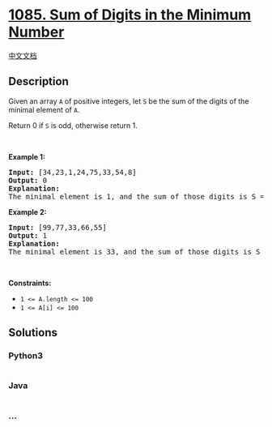 # [1085. Sum of Digits in the Minimum Number](https://leetcode.com/problems/sum-of-digits-in-the-minimum-number)

[中文文档](/solution/1000-1099/1085.Sum%20of%20Digits%20in%20the%20Minimum%20Number/README.md)

## Description
<p>Given an array <code>A</code> of positive integers, let <code>S</code> be the sum of the digits of the minimal element of <code>A</code>.</p>

<p>Return 0 if <code>S</code> is odd, otherwise return 1.</p>

<p> </p>

<p><strong>Example 1:</strong></p>

<pre>
<strong>Input: </strong><span id="example-input-1-1">[34,23,1,24,75,33,54,8]</span>
<strong>Output: </strong><span id="example-output-1">0</span>
<strong>Explanation: </strong>
The minimal element is 1, and the sum of those digits is S = 1 which is odd, so the answer is 0.
</pre>

<p><strong>Example 2:</strong></p>

<pre>
<strong>Input: </strong><span id="example-input-2-1">[99,77,33,66,55]</span>
<strong>Output: </strong><span id="example-output-2">1</span>
<strong>Explanation: </strong>
The minimal element is 33, and the sum of those digits is S = 3 + 3 = 6 which is even, so the answer is 1.
</pre>

<p> </p>
<p><strong>Constraints:</strong></p>

<ul>
	<li><code>1 <= A.length <= 100</code></li>
	<li><code>1 <= A[i] <= 100</code></li>
</ul>



## Solutions


<!-- tabs:start -->

### **Python3**

```python

```

### **Java**

```java

```

### **...**
```

```

<!-- tabs:end -->